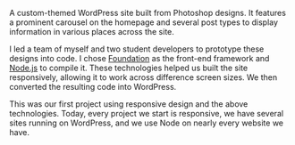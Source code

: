A custom-themed WordPress site built from Photoshop designs. It features a prominent carousel on the homepage and several post types to display information in various places across the site.

I led a team of myself and two student developers to prototype these designs into code. I chose [Foundation](http://foundation.zurb.com/) as the front-end framework and [Node.js](https://nodejs.org/) to compile it. These technologies helped us built the site responsively, allowing it to work across difference screen sizes. We then converted the resulting code into WordPress. 

This was our first project using responsive design and the above technologies. Today, every project we start is responsive, we have several sites running on WordPress, and we use Node on nearly every website we have.
